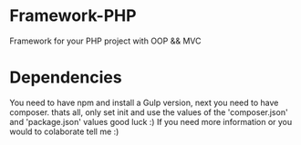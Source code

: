 # Framework-PHP
Framework for your PHP project with OOP &amp;&amp; MVC 

# Dependencies
You need to have npm and install a Gulp version, next you need to have composer. thats all, only set init and use the values of the 'composer.json' and 'package.json' values
good luck :)
If you need more information or you would to colaborate tell me :)

